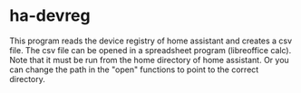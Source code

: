 # ha-devreg

This program reads the device registry of home assistant and creates a csv file. The csv file can be opened in a spreadsheet program (libreoffice calc).
Note that it must be run from the home directory of home assistant.
Or you can change the path in the "open" functions to point to the correct directory.
